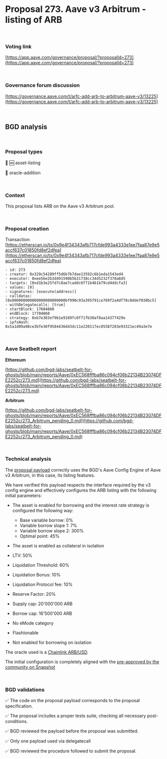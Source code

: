 # Proposal 273. Aave v3 Arbitrum - listing of ARB

<br>

### Voting link

[https://app.aave.com/governance/proposal/?proposalId=273](https://app.aave.com/governance/proposal/?proposalId=273)

<br>

### Governance forum discussion

[https://governance.aave.com/t/arfc-add-arb-to-arbitrum-aave-v3/13225](https://governance.aave.com/t/arfc-add-arb-to-arbitrum-aave-v3/13225)

<br>

## BGD analysis

<br>

### Proposal types

:gem: :new: asset-listing

:crystal_ball: oracle-addition

<br>

### Context

This proposal lists ARB on the Aave v3 Arbitrum pool.


<br>

### Proposal creation

Transaction: [https://etherscan.io/tx/0x9e4f34343afb717cfde993a4333e1ee7faa87e9e5accf637c01850fd8ef2dfea](https://etherscan.io/tx/0x9e4f34343afb717cfde993a4333e1ee7faa87e9e5accf637c01850fd8ef2dfea)

```
- id: 273
- creator: 0x329c54289ff5d6b7b7dae13592c6b1eda1543ed4
- executor: 0xee56e2b3d491590b5b31738cc34d5232f378a8d5
- targets: [0xd1b3e25fd7c8ae7caddc6f71b461b79cd4ddcfa3]
- values: [0]
- signatures: [execute(address)]
- calldatas: [0x000000000000000000000000bf990c93a395f91ce769f2a4df78c0ddef038bc5]
- withDelegatecalls: [true]
- startBlock: 17684860
- endBlock: 17704060
- strategy: 0xb7e383ef9b1e9189fc0f71fb30af8aa14377429e
- ipfsHash: 0x5a1d09a98ce3bfe30f9584436d43dc11e220117ec05587283e93321ec49a3e7e
```

<br>

### Aave Seatbelt report

**Ethereum**

[https://github.com/bgd-labs/seatbelt-for-ghosts/blob/main/reports/Aave/0xEC568fffba86c094cf06b22134B23074DFE2252c/273.md](https://github.com/bgd-labs/seatbelt-for-ghosts/blob/main/reports/Aave/0xEC568fffba86c094cf06b22134B23074DFE2252c/273.md)

**Arbitrum**

[https://github.com/bgd-labs/seatbelt-for-ghosts/blob/main/reports/Aave/0xEC568fffba86c094cf06b22134B23074DFE2252c/273_Arbitrum_pending_0.md](https://github.com/bgd-labs/seatbelt-for-ghosts/blob/main/reports/Aave/0xEC568fffba86c094cf06b22134B23074DFE2252c/273_Arbitrum_pending_0.md)


<br>

### Technical analysis

The [proposal payload](https://arbiscan.io/address/0xbf990c93a395f91ce769f2a4df78c0ddef038bc5#code#F1#L14) correctly uses the BGD's Aave Config Engine of Aave v3 Arbitrum, in this case, its listing features.

We have verified this payload respects the interface required by the v3 config engine and effectively configures the ARB listing with the following initial parameters:

- The asset is enabled for borrowing and the interest rate strategy is configured the following way:
  - Base variable borrow: 0%
  - Variable borrow slope 1: 7%
  - Variable borrow slope 2: 300%
  - Optimal point: 45%

- The asset is enabled as collateral in isolation
- LTV: 50%
- Liquidation Threshold: 60%
- Liquidation Bonus: 10%
- Liquidation Protocol fee: 10%
- Reserve Factor: 20%
- Supply cap: 20'000'000 ARB
- Borrow cap: 16'500'000 ARB
- No eMode category
- Flashlonable
- Not enabled for borrowing on isolation

The oracle used is a [Chainlink ARB/USD](https://arbiscan.io/address/0xb2A824043730FE05F3DA2efaFa1CBbe83fa548D6#readContract#F8).

The initial configuration is completely aligned with the [pre-approved by the community on Snapshot](https://snapshot.org/#/aave.eth/proposal/0x308439517ffc8faa8709db0b4a1d131d2402ee8a3282cb79adf890de6135ec98)


<br>

### BGD validations

:white_check_mark: The code on the proposal payload corresponds to the proposal specification.

:white_check_mark: The proposal includes a proper tests suite, checking all necessary post-conditions.

:white_check_mark: BGD reviewed the payload before the proposal was submitted.

:white_check_mark: Only one payload used via delegatecall

:white_check_mark: BGD reviewed the procedure followed to submit the proposal.
